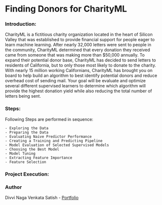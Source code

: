 # Finding Donors for CharityML

### Introduction:

CharityML is a fictitious charity organization located in the heart of Silicon Valley that was established to provide financial support for people eager to learn machine learning. After nearly 32,000 letters were sent to people in the community, CharityML determined that every donation they received came from someone that was making more than $50,000 annually. To expand their potential donor base, CharityML has decided to send letters to residents of California, but to only those most likely to donate to the charity. With nearly 15 million working Californians, CharityML has brought you on board to help build an algorithm to best identify potential donors and reduce overhead cost of sending mail. Your goal will be evaluate and optimize several different supervised learners to determine which algorithm will provide the highest donation yield while also reducing the total number of letters being sent.

### Steps:

Following Steps are performed in sequence:

    - Exploring the Data
    - Preparing the Data
    - Evaluating Naive Predictor Performance
    - Creating a Training and Predicting Pipeline
    - Model Evaluation of Selected Supervised Models
    - Choosing the Best Model
    - Model Tuning
    - Extracting Feature Importance
    - Feature Selection

### Project Execution:

### Author

Divvi Naga Venkata Satish - [Portfolio](https://satishdivvi.github.io)